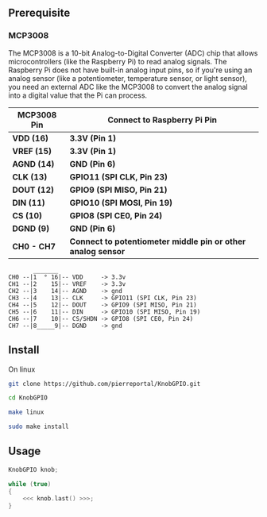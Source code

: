 
## Prerequisite

### MCP3008

The MCP3008 is a 10-bit Analog-to-Digital Converter (ADC) chip that allows microcontrollers (like the Raspberry Pi) to read analog signals. The Raspberry Pi does not have built-in analog input pins, so if you're using an analog sensor (like a potentiometer, temperature sensor, or light sensor), you need an external ADC like the MCP3008 to convert the analog signal into a digital value that the Pi can process.

| MCP3008 Pin   | Connect to Raspberry Pi Pin                                    |
| ------------- | -------------------------------------------------------------- |
| **VDD (16)**  | **3.3V (Pin 1)**                                               |
| **VREF (15)** | **3.3V (Pin 1)**                                               |
| **AGND (14)** | **GND (Pin 6)**                                                |
| **CLK (13)**  | **GPIO11 (SPI CLK, Pin 23)**                                   |
| **DOUT (12)** | **GPIO9 (SPI MISO, Pin 21)**                                   |
| **DIN (11)**  | **GPIO10 (SPI MOSI, Pin 19)**                                  |
| **CS (10)**   | **GPIO8 (SPI CE0, Pin 24)**                                    |
| **DGND (9)**  | **GND (Pin 6)**                                                |
| **CH0 - CH7** | **Connect to potentiometer middle pin or other analog sensor** |



```
       _______
CH0 --|1  ° 16|-- VDD     -> 3.3v
CH1 --|2    15|-- VREF    -> 3.3v
CH2 --|3    14|-- AGND    -> gnd
CH3 --|4    13|-- CLK     -> GPIO11 (SPI CLK, Pin 23)
CH4 --|5    12|-- DOUT    -> GPIO9 (SPI MISO, Pin 21)
CH5 --|6    11|-- DIN     -> GPIO10 (SPI MISO, Pin 19)
CH6 --|7    10|-- CS/SHDN -> GPIO8 (SPI CE0, Pin 24)
CH7 --|8_____9|-- DGND    -> gnd
```


## Install 

On linux

```sh
git clone https://github.com/pierreportal/KnobGPIO.git

cd KnobGPIO
```

```sh
make linux
```

```sh
sudo make install
```

## Usage

```cpp
KnobGPIO knob;

while (true)
{
    <<< knob.last() >>>;
}
```
